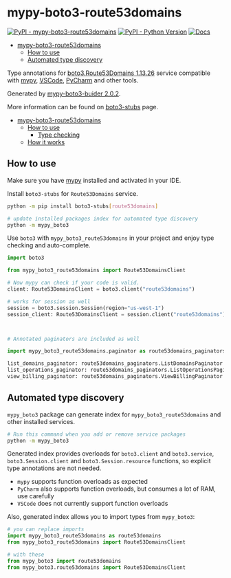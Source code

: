 # mypy-boto3-route53domains

[![PyPI - mypy-boto3-route53domains](https://img.shields.io/pypi/v/mypy-boto3-route53domains.svg?color=blue)](https://pypi.org/project/mypy-boto3-route53domains)
[![PyPI - Python Version](https://img.shields.io/pypi/pyversions/mypy-boto3-route53domains.svg?color=blue)](https://pypi.org/project/mypy-boto3-route53domains)
[![Docs](https://img.shields.io/readthedocs/mypy-boto3-builder.svg?color=blue)](https://mypy-boto3-builder.readthedocs.io/)

- [mypy-boto3-route53domains](#mypy-boto3-route53domains)
  - [How to use](#how-to-use)
  - [Automated type discovery](#automated-type-discovery)


Type annotations for
[boto3.Route53Domains 1.13.26](https://boto3.amazonaws.com/v1/documentation/api/1.13.26/reference/services/route53domains.html#Route53Domains) service
compatible with [mypy](https://github.com/python/mypy), [VSCode](https://code.visualstudio.com/),
[PyCharm](https://www.jetbrains.com/pycharm/) and other tools.

Generated by [mypy-boto3-buider 2.0.2](https://github.com/vemel/mypy_boto3_builder).

More information can be found on [boto3-stubs](https://pypi.org/project/boto3-stubs/) page.

- [mypy-boto3-route53domains](#mypy-boto3-route53domains)
  - [How to use](#how-to-use)
    - [Type checking](#type-checking)
  - [How it works](#how-it-works)

## How to use

Make sure you have [mypy](https://github.com/python/mypy) installed and activated in your IDE.

Install `boto3-stubs` for `Route53Domains` service.

```bash
python -m pip install boto3-stubs[route53domains]

# update installed packages index for automated type discovery
python -m mypy_boto3
```

Use `boto3` with `mypy_boto3_route53domains` in your project and enjoy type checking and auto-complete.

```python
import boto3

from mypy_boto3_route53domains import Route53DomainsClient

# Now mypy can check if your code is valid.
client: Route53DomainsClient = boto3.client("route53domains")

# works for session as well
session = boto3.session.Session(region="us-west-1")
session_client: Route53DomainsClient = session.client("route53domains")



# Annotated paginators are included as well

import mypy_boto3_route53domains.paginator as route53domains_paginators

list_domains_paginator: route53domains_paginators.ListDomainsPaginator = client.get_paginator("list_domains")
list_operations_paginator: route53domains_paginators.ListOperationsPaginator = client.get_paginator("list_operations")
view_billing_paginator: route53domains_paginators.ViewBillingPaginator = client.get_paginator("view_billing")
```

## Automated type discovery

`mypy_boto3` package can generate index for `mypy_boto3_route53domains` and other installed services.

```bash
# Run this command when you add or remove service packages
python -m mypy_boto3
```

Generated index provides overloads for `boto3.client` and `boto3.service`,
`boto3.Session.client` and `boto3.Session.resource` functions,
so explicit type annotations are not needed.

- `mypy` supports function overloads as expected
- `PyCharm` also supports function overloads, but consumes a lot of RAM, use carefully
- `VSCode` does not currently support function overloads

Also, generated index allows you to import types from `mypy_boto3`:

```python
# you can replace imports
import mypy_boto3_route53domains as route53domains
from mypy_boto3_route53domains import Route53DomainsClient

# with these
from mypy_boto3 import route53domains
from mypy_boto3.route53domains import Route53DomainsClient
```